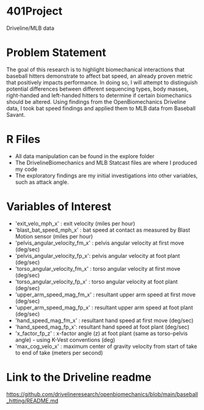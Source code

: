 # 401Project
Driveline/MLB data

# Problem Statement
The goal of this research is to highlight biomechanical interactions that baseball hitters demonstrate to affect bat speed, an already proven metric that positively impacts performance. In doing so, I will attempt to distinguish potential differences between different sequencing types, body masses, right-handed and left-handed hitters to determine if certain biomechanics should be altered. Using findings from the OpenBiomechanics Driveline data, I took bat speed findings and applied them to MLB data from Baseball Savant.

# R Files
- All data manipulation can be found in the explore folder
- The DrivelineBiomechanics and MLB Statcast files are where I produced my code
- The exploratory findings are my initial investigations into other variables, such as attack angle.

# Variables of Interest
- 'exit_velo_mph_x' : exit velocity (miles per hour)
- 'blast_bat_speed_mph_x' : bat speed at contact as measured by Blast Motion sensor (miles per hour)
- 'pelvis_angular_velocity_fm_x' : pelvis angular velocity at first move (deg/sec) 
- 'pelvis_angular_velocity_fp_x': pelvis angular velocity at foot plant (deg/sec)
- 'torso_angular_velocity_fm_x' : torso angular velocity at first move (deg/sec) 
- 'torso_angular_velocity_fp_x' : torso angular velocity at foot plant (deg/sec)
- 'upper_arm_speed_mag_fm_x' : resultant upper arm speed at first move (deg/sec) 
- 'upper_arm_speed_mag_fp_x' : resultant upper arm speed at foot plant (deg/sec)
- 'hand_speed_mag_fm_x' : resultant hand speed at first move (deg/sec) 
- 'hand_speed_mag_fp_x': resultant hand speed at foot plant (deg/sec) 
- 'x_factor_fp_z' : x-factor angle (z) at foot plant (same as torso-pelvis angle) - using K-Vest conventions (deg)
- 'max_cog_velo_x' : maximum center of gravity velocity from start of take to end of take (meters per second)



# Link to the Driveline readme
https://github.com/drivelineresearch/openbiomechanics/blob/main/baseball_hitting/README.md

